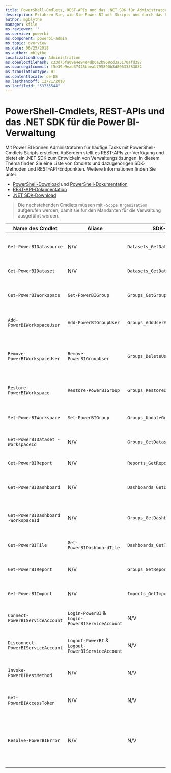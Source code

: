 ```yaml
---
title: PowerShell-Cmdlets, REST-APIs und das .NET SDK für Administratoren
description: Erfahren Sie, wie Sie Power BI mit Skripts und durch das Programmieren von APIs verwalten können.
author: mgblythe
manager: kfile
ms.reviewer: ''
ms.service: powerbi
ms.component: powerbi-admin
ms.topic: overview
ms.date: 06/25/2018
ms.author: mblythe
LocalizationGroup: Administration
ms.openlocfilehash: c33d75fa09a4e94e4db6a2b968cd3a3170afd397
ms.sourcegitcommit: f5e39e9ead37445bbeab795890b3d80633383032
ms.translationtype: HT
ms.contentlocale: de-DE
ms.lasthandoff: 12/21/2018
ms.locfileid: "53735544"
---
```

# <a name="powershell-cmdlets-rest-apis-and-net-sdk-for-power-bi-administration"></a>PowerShell-Cmdlets, REST-APIs und das .NET SDK für die Power BI-Verwaltung
Mit Power BI können Administratoren für häufige Tasks mit PowerShell-Cmdlets Skripts erstellen. Außerdem stellt es REST-APIs zur Verfügung und bietet ein .NET SDK zum Entwickeln von Verwaltungslösungen. In diesem Thema finden Sie eine Liste von Cmdlets und dazugehörigen SDK-Methoden und REST-API-Endpunkten. Weitere Informationen finden Sie unter:

- [PowerShell-Download](https://www.powershellgallery.com/packages/MicrosoftPowerBIMgmt/) und [PowerShell-Dokumentation](https://docs.microsoft.com/powershell/power-bi/overview?view=powerbi-ps)
- [REST-API-Dokumentation](https://docs.microsoft.com/rest/api/power-bi/admin)
- [.NET SDK-Download](https://www.nuget.org/packages/Microsoft.PowerBI.Api/)

> Die nachstehenden Cmdlets müssen mit `-Scope Organization` aufgerufen werden, damit sie für den Mandanten für die Verwaltung ausgeführt werden.

| **Name des Cmdlet** | **Aliase** | **SDK-Methode** | **REST-API-Endpunkt** | **Beschreibung** |
| --- | --- | --- | --- | --- |
| `Get-PowerBIDatasource` | N/V | `Datasets_GetDataSourcesAsAdmin` | /v1.0/myorg/admin/datasets/{datasetkey}/datasources | Ruft die Datenquellen eines angegebenen Datasets ab |
| `Get-PowerBIDataset` | N/V | `Datasets_GetDatasetsAsAdmin` | /v1.0/myorg/admin/datasets | Ruft die Liste aller Datasets im Power BI-Mandanten ab |
| `Get-PowerBIWorkspace` | `Get-PowerBIGroup` | `Groups_GetGroupsAsAdmin` | /v1.0/myorg/admin/groups | Ruft die Liste aller Arbeitsbereiche im Power BI-Mandanten ab |
| `Add-PowerBIWorkspaceUser` | `Add-PowerBIGroupUser` | `Groups_AddUserAsAdmin` | /v1.0/myorg/admin/groups/{groupId}/users | Fügt einen Benutzer einem angegeben Arbeitsbereich als Mitglied hinzu |
| `Remove-PowerBIWorkspaceUser` | `Remove-PowerBIGroupUser` | `Groups_DeleteUserAsAdmin` | /v1.0/myorg/admin/groups/{groupId}/users/{user} | Entfernt die Mitgliedschaft eines Benutzers aus einem angegebenen Arbeitsbereich |
| `Restore-PowerBIWorkspace` |`Restore-PowerBIGroup` | `Groups_RestoreDeletedGroupAsAdmin` | /v1.0/myorg/admin/groups/{groupId}/restore | Stellt einen gelöschten Arbeitsbereich wieder her |
| `Set-PowerBIWorkspace` |`Set-PowerBIGroup` | `Groups_UpdateGroupAsAdmin` | /v1.0/myorg/admin/groups/{groupId} | Aktualisiert die Eigenschaften eines angegebenen Arbeitsbereichs |
| `Get-PowerBIDataset -WorkspaceId` | N/V | `Groups_GetDatasetsAsAdmin` | /v1.0/myorg/admin/groups/{group\_id}/datasets | Ruft die Datasets in einem Arbeitsbereich ab |
| `Get-PowerBIReport` | N/V | `Reports_GetReportsAsAdmin` | /v1.0/myorg/admin/reports | Ruft die Liste aller Berichte im Power BI-Mandanten ab |
| `Get-PowerBIDashboard` | N/V | `Dashboards_GetDashboardsAsAdmin` | /v1.0/myorg/admin/dashboards | Ruft die Liste aller Dashboard im Power BI-Mandanten ab |
| `Get-PowerBIDashboard -WorkspaceId` | N/V | `Groups_GetDashboardsAsAdmin` | /v1.0/myorg/admin/groups/{group\_id}/dashboards | Ruft die Dashboards in einem angegebenen Arbeitsbereich ab |
| `Get-PowerBITile` | `Get-PowerBIDashboardTile` | `Dashboards_GetTilesAsAdmin` | /v1.0/myorg/admin/dashboards/{dashboard\_id}/tiles | Ruft die Kacheln eines angegebenen Dashboards ab |
| `Get-PowerBIReport` | N/V | `Groups_GetReportsAsAdmin` | /v1.0/myorg/admin/groups/{group\_id}/reports | Ruft die Berichte in einem angegebenen Arbeitsbereich ab |
| `Get-PowerBIImport` | N/V | `Imports_GetImportsAsAdmin` | /v1.0/myorg/admin/imports | Ruft die Liste aller Importe im Power BI-Mandanten ab |
| `Connect-PowerBIServiceAccount` | `Login-PowerBI` &  `Login-PowerBIServiceAccount` | N/V | N/V | Anmelden bei Power BI und Starten einer Sitzung |
| `Disconnect-PowerBIServiceAccount` | `Logout-PowerBI` & `Logout-PowerBIServiceAccount` | N/V | N/V | Abmelden von Power BI und Beenden der laufenden Sitzung |
| `Invoke-PowerBIRestMethod`| N/V | N/V | N/V | Senden willkürlicher REST-API-Aufrufe an Power BI |
| `Get-PowerBIAccessToken`| N/V | N/V | N/V | Abrufen des Power BI-Zugriffschlüssels in einer Sitzung |
| `Resolve-PowerBIError`| N/V | N/V | N/V | Abrufen ausführlicher Fehlerinformationen zu Cmdlet-Aufrufen, die mit einem Fehler abgeschlossen wurden |
